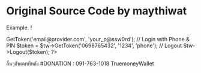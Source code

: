 # Original Source Code by maythiwat

Example. !
<?Php
use Maythiwat\walleTransfer;
require_once('TMW.php');
$tw = new walleTransfer();

// Login with Email & Password
$token = $tw->GetToken('email@provider.com', 'your_p@ssw0rd');

// Login with Phone & PIN
$token = $tw->GetToken('0698765432', '1234', 'phone');

// Logout
$tw->Logout($token);

?>
อื่นๆอัพเดททีหลัง #DONATION : 091-763-1018 TruemoneyWallet
